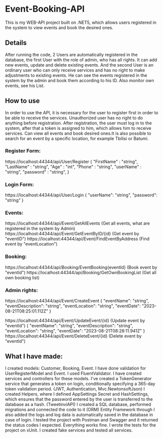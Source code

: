 # Event-Booking-API
This is my WEB-API project built on .NET5, which allows users registered in the system to view events and book the desired ones.
## Details
After running the code, 2 Users are automatically registered in the database, the first User with the role of admin, who has all rights. It can add new events, update and delete existing events.
And the second User is an ordinary user who can only receive services and has no right to make adjustments to existing events. He can see the events registered in the system by the admin and book them according to his ID. Also monitor own events, see his List.
## How to use
In order to use the API, it is necessary for the user to register first in order to be able to receive the services. Unauthorized user has no right to do anything before registration.
After registration, the user must log in to the system, after that a token is assigned to him, which allows him to receive services. Can view all events and book desired ones.It is also possible to search for an event by a specific location, for example Tbilisi or Batumi.

### Register Form:
https://localhost:44344/api/User/Register
{
"FirstName" : "string",
"LastName" : "string",
"Age" : "int",
"Phone" : "string",
"userName" : "string",
"password" : "string",
}

### Login Form:
https://localhost:44344/api/User/Login
{
  "userName": "string",
  "password": "string"
}

### Events:
https://localhost:44344/api/Event/GetAllEvents   (Get all events, what are registered in the system by Admin)
https://localhost:44344/api/Event/GetEventByID/{id}   (Get event by "eventID")
https://localhost:44344/api/Event/FindEventByAddress   (Find event by "eventLocation")

### Booking:
https://localhost:44344/api/Booking/EventBooking{eventId} (Book event by "eventId")
https://localhost:44344/api/Booking/GetOwnBookingList  (Get all own booking list)

### Admin rights:
https://localhost:44344/api/Event/CreateEvent
{
  "eventName": "string",
  "eventDescription": "string",
  "eventLocation": "string",
  "eventDate": "2023-08-21T08:25:01.112Z"
}

https://localhost:44344/api/Event/UpdateEvent/{id}   (Update event by "eventId")
{
  "eventName": "string",
  "eventDescription": "string",
  "eventLocation": "string",
  "eventDate": "2023-08-21T08:28:11.941Z"
}
https://localhost:44344/api/Event/DeleteEvent/{id}   (Delete event by "eventId")

## What I have made:
I created models: Customer, Booking, Event. I have done validation for UserRegisterModel and Event. I used FluentValidator. I have created services and controllers for these models. I've created a TokenGenerator service that generates a token on login, conditionally specifying a 365-day token validation period. (JWT, Authentication, Mvc.NewtonsoftJson) I created Helpers, where I defined AppSettings Secret and HashSettings, which ensures that the password entered by the user is transferred to the database as a hash. (TweetinviAPI) I created a SQL database, performed migrations and connected the code to it (ORM) Entity Framework through I also added the logs and log data is automatically saved in the database in case of login. 
I tested the project with Postman and Swagger and it returned the status codes I expected. Everything works fine. 
I wrote the tests for the project on xUnit. I created fake services and tested all services.
